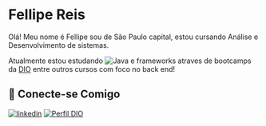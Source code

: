 
# Fellipe Reis

Olá! Meu nome é Fellipe sou de São Paulo capital, estou cursando Análise e Desenvolvimento de sistemas.

Atualmente estou estudando ![Java](https://img.shields.io/badge/Java-000?style=for-the-badge&logo=java) e frameworks atraves de bootcamps da [DIO](https://web.dio.me/) entre outros cursos com foco no back end!


## 🔗 Conecte-se Comigo

[![linkedin](https://img.shields.io/badge/linkedin-0A66C2?style=for-the-badge&logo=linkedin&logoColor=white)](https://www.linkedin.com/in/fellipe-vreis/)
[![Perfil DIO](https://img.shields.io/badge/-Meu%20Perfil%20na%20DIO-000?style=for-the-badge)](https://web.dio.me/users/fellipe2reis?tab=skills)

